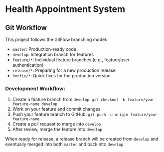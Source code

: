 # Health Appointment System

## Git Workflow

This project follows the GitFlow branching model:

- `master`: Production-ready code
- `develop`: Integration branch for features
- `feature/*`: Individual feature branches (e.g., feature/user-authentication)
- `release/*`: Preparing for a new production release
- `hotfix/*`: Quick fixes for the production version

### Development Workflow:

1. Create a feature branch from `develop`: `git checkout -b feature/your-feature-name develop`
2. Work on your feature and commit changes
3. Push your feature branch to GitHub: `git push -u origin feature/your-feature-name`
4. Create a pull request to merge into `develop`
5. After review, merge the feature into `develop`

When ready for release, a release branch will be created from `develop` and eventually merged into both `master` and back into `develop`.
